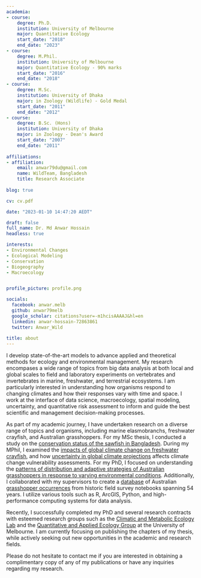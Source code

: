 ```yaml
---
academia:
- course:
    degree: Ph.D.
    institution: University of Melbourne
    major: Quantitative Ecology
    start_date: "2018"
    end_date: "2023"
- course:
    degree: M.Phil.
    institution: University of Melbourne
    major: Quantitative Ecology - 90% marks
    start_date: "2016"
    end_date: "2018"
- course:
    degree: M.Sc.
    institution: University of Dhaka
    major: in Zoology (Wildlife) - Gold Medal
    start_date: "2011"
    end_date: "2012"
- course:
    degree: B.Sc. (Hons)
    institution: University of Dhaka
    major: in Zoology - Dean's Award
    start_date: "2007"
    end_date: "2011"
    
affiliations:
- affiliation:
    email: anwar79du@gmail.com
    name: WildTeam, Bangladesh
    title: Research Associate
    
blog: true

cv: cv.pdf

date: "2023-01-10 14:47:20 AEDT"

draft: false
full_name: Dr. Md Anwar Hossain
headless: true

interests:
- Environmental Changes
- Ecological Modeling
- Conservation
- Biogeography
- Macroecology


profile_picture: profile.png

socials:
  facebook: anwar.melb
  github: anwar79melb
  google_scholar: citations?user=-m1hcisAAAAJ&hl=en
  linkedin: anwar-hossain-72863861
  twitter: Anwar_Wild
  
title: about
---
```


I develop state-of-the-art models to advance applied and theoretical methods for ecology and environmental management. My research encompases a wide range of topics from big data analysis at both local and global scales to field and laboratory experiments on vertebrates and invertebrates in marine, freshwater, and terrestrial ecosystems. I am particularly interested in understanding how organisms respond to changing climates and how their responses vary with time and space. I work at the interface of data science, macroecology, spatial modeling, uncertainty, and quantitative risk assessment to inform and guide the best scientific and management decision-making processes. 

As part of my academic journey, I have undertaken research on a diverse range of topics and organisms, including marine elasmobranchs, freshwater crayfish, and Australian grasshoppers. For my MSc thesis, I conducted a study on the [conservation status of the sawfish in Bangladesh](https://onlinelibrary.wiley.com/doi/10.1002/aqc.2466). During my MPhil, I examined the [impacts of global climate change on freshwater crayfish](https://onlinelibrary.wiley.com/doi/10.1111/ddi.12831), and how [uncertainty in global climate projections](https://onlinelibrary.wiley.com/doi/10.1111/ddi.12936) affects climate change vulnerability assessments. For my PhD, I focused on understanding the [patterns of distribution and adaptive strategies of Australian grasshoppers in response to varying environmental conditions](https://minerva-access.unimelb.edu.au/items/d6602761-b9e9-4dc1-b52d-e0ceb9bae69a). Additionally, I collaborated with my supervisors to create a [database](https://doi.org/10.5061/dryad.2fqz612sn) of Australian [grasshopper occurrences](https://doi.org/10.1111/aen.12628) from historic field survey notebooks spanning 54 years. I utilize various tools such as R, ArcGIS, Python, and high-performance computing systems for data analysis.

Recently, I successfully completed my PhD and several research contracts with esteemed research groups such as the [Climatic and Metabolic Ecology Lab](https://camel.science.unimelb.edu.au/) and the [Quantitative and Applied Ecology Group](qaeco.com) at the University of Melbourne. I am currently focusing on publishing the chapters of my thesis, while actively seeking out new opportunities in the academic and research fields. 

Please do not hesitate to contact me if you are interested in obtaining a complimentary copy of any of my publications or have any inquiries regarding my research.
